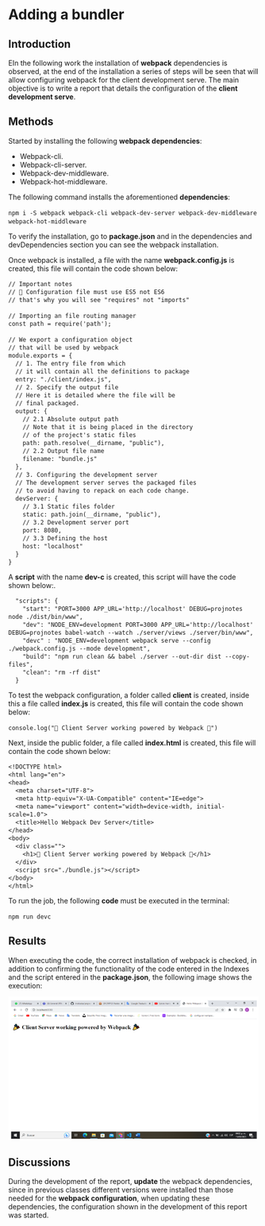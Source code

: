# Adding a bundler

## Introduction
EIn the following work the installation of **webpack** dependencies is observed, at the end of the installation a series of steps will be seen that will allow configuring webpack for the client development serve. The main objective is to write a report that details the configuration of the **client development serve**. 

## Methods
Started by installing the following **webpack dependencies**:

* Webpack-cli.
* Webpack-cli-server.
* Webpack-dev-middleware.
* Webpack-hot-middleware.

The following command installs the aforementioned **dependencies**:

`npm i -S webpack webpack-cli webpack-dev-server webpack-dev-middleware webpack-hot-middleware`

To verify the installation, go to **package.json** and in the dependencies and devDependencies section you can see the webpack installation.

Once webpack is installed, a file with the name **webpack.config.js** is created, this file will contain the code shown below:

~~~
// Important notes
// 🚨 Configuration file must use ES5 not ES6
// that's why you will see "requires" not "imports"

// Importing an file routing manager
const path = require('path');

// We export a configuration object
// that will be used by webpack
module.exports = {
  // 1. The entry file from which
  // it will contain all the definitions to package
  entry: "./client/index.js",
  // 2. Specify the output file
  // Here it is detailed where the file will be
  // final packaged.
  output: {
    // 2.1 Absolute output path
    // Note that it is being placed in the directory
    // of the project's static files
    path: path.resolve(__dirname, "public"),
    // 2.2 Output file name
    filename: "bundle.js"
  },
  // 3. Configuring the development server
  // The development server serves the packaged files
  // to avoid having to repack on each code change.
  devServer: {
    // 3.1 Static files folder
    static: path.join(__dirname, "public"),
    // 3.2 Development server port
    port: 8080,
    // 3.3 Defining the host
    host: "localhost"
  }
}
~~~

A **script** with the name **dev-c** is created, this script will have the code shown below:.

~~~
  "scripts": {
    "start": "PORT=3000 APP_URL='http://localhost' DEBUG=projnotes node ./dist/bin/www",
    "dev": "NODE_ENV=development PORT=3000 APP_URL='http://localhost' DEBUG=projnotes babel-watch --watch ./server/views ./server/bin/www",
    "devc" : "NODE_ENV=development webpack serve --config ./webpack.config.js --mode development",
    "build": "npm run clean && babel ./server --out-dir dist --copy-files",
    "clean": "rm -rf dist"
  }
~~~

To test the webpack configuration, a folder called **client** is created, inside this a file called **index.js** is created, this file will contain the code shown below:

`console.log("🎉 Client Server working powered by Webpack 🎉")`

Next, inside the public folder, a file called **index.html** is created, this file will contain the code shown below: 

~~~
<!DOCTYPE html>
<html lang="en">
<head>
  <meta charset="UTF-8">
  <meta http-equiv="X-UA-Compatible" content="IE=edge">
  <meta name="viewport" content="width=device-width, initial-scale=1.0">
  <title>Hello Webpack Dev Server</title>
</head>
<body>
  <div class="">
    <h1>🎉 Client Server working powered by Webpack 🎉</h1>
  </div>
  <script src="./bundle.js"></script>
</body>
</html>
~~~

To run the job, the following **code** must be executed in the terminal:

`npm run devc`

## Results
When executing the code, the correct installation of webpack is checked, in addition to confirming the functionality of the code entered in the Indexes and the script entered in the **package.json**, the following image shows the execution:

![Figure 1](/public/img/ABB.png)

## Discussions
During the development of the report, **update** the webpack dependencies, since in previous classes different versions were installed than those needed for the **webpack configuration**, when updating these dependencies, the configuration shown in the development of this report was started.